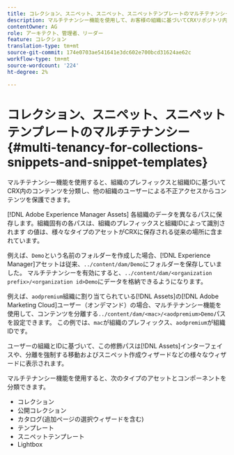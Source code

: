 ```yaml
---
title: コレクション、スニペット、スニペット、スニペットテンプレートのマルチテナンシー
description: マルチテナンシー機能を使用して、お客様の組織に基づいてCRXリポジトリ内のコンテンツを分類し、不正アクセスを防ぐ方法を説明します。
contentOwner: AG
role: アーキテクト、管理者、リーダー
feature: コレクション
translation-type: tm+mt
source-git-commit: 174e0703ae541641e3dc602e700bcd31624ae62c
workflow-type: tm+mt
source-wordcount: '224'
ht-degree: 2%

---
```



# コレクション、スニペット、スニペットテンプレートのマルチテナンシー{#multi-tenancy-for-collections-snippets-and-snippet-templates}

マルチテナンシー機能を使用すると、組織のプレフィックスと組織IDに基づいてCRX内のコンテンツを分類し、他の組織のユーザーによる不正アクセスからコンテンツを保護できます。

[!DNL Adobe Experience Manager Assets] 各組織のデータを異なるパスに保存します。組織固有の各パスは、組織のプレフィックスと組織IDによって識別されます
の値は、様々なタイプのアセットがCRXに保存される従来の場所に含まれています。

例えば、`Demo`という名前のフォルダーを作成した場合、[!DNL Experience Manager]アセットは従来、`../content/dam/Demo`にフォルダーを保存していました。 マルチテナンシーを有効にすると、`../content/dam/<organization prefix>/<organization id>Demo`にデータを格納できるようになります。

例えば、`aodpremium`組織に割り当てられている[!DNL Assets]の[!DNL Adobe Marketing Cloud]ユーザー（オンデマンド）の場合、マルチテナンシー機能を使用して、コンテンツを分離する`../content/dam/<mac>/<aodpremium>Demo`パスを設定できます。 この例では、`mac`が組織のプレフィックス、`aodpremium`が組織IDです。

ユーザーの組織とIDに基づいて、この修飾パスは[!DNL Assets]インターフェイスや、分離を強制する移動およびスニペット作成ウィザードなどの様々なウィザードに表示されます。

マルチテナンシー機能を使用すると、次のタイプのアセットとコンポーネントを分類できます。

* コレクション
* 公開コレクション
* カタログ(追加ページの選択ウィザードを含む)
* テンプレート
* スニペットテンプレート
* Lightbox
